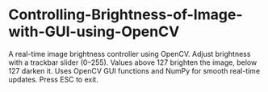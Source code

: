 # Controlling-Brightness-of-Image-with-GUI-using-OpenCV
A real-time image brightness controller using OpenCV. Adjust brightness with a trackbar slider (0–255). Values above 127 brighten the image, below 127 darken it. Uses OpenCV GUI functions and NumPy for smooth real-time updates. Press ESC to exit.         
